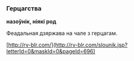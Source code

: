 ### Герцагства
**назоўнік, ніякі род**

Феадальная дзяржава на чале з герцагам.

<a rel="author">[http://rv-blr.com/](http://rv-blr.com/slounik.jsp?letterId=0&maskId=0&pageId=696)</a>
